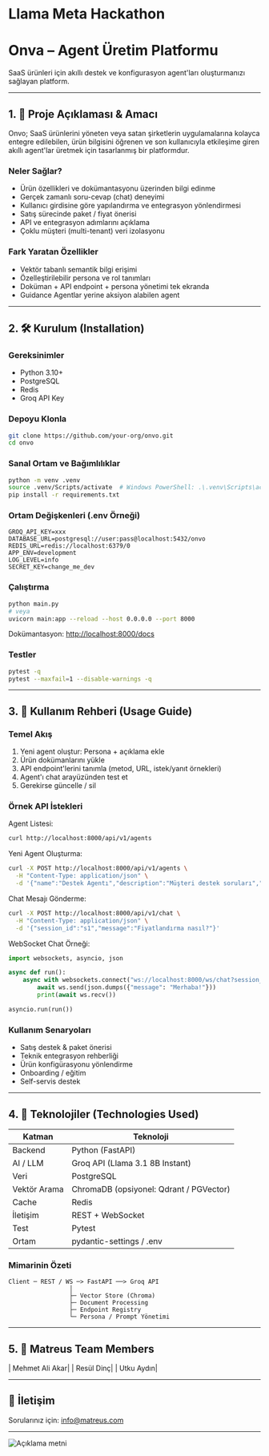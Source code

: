 # Llama Meta Hackathon

# Onva – Agent Üretim Platformu

SaaS ürünleri için akıllı destek ve konfigurasyon agent'ları oluşturmanızı sağlayan platform.

---

## 1. 📘 Proje Açıklaması & Amacı

Onvo; SaaS ürünlerini yöneten veya satan şirketlerin uygulamalarına kolayca entegre edilebilen, ürün bilgisini öğrenen ve son kullanıcıyla etkileşime giren akıllı agent'lar üretmek için tasarlanmış bir platformdur.

### Neler Sağlar?

- Ürün özellikleri ve dokümantasyonu üzerinden bilgi edinme
- Gerçek zamanlı soru-cevap (chat) deneyimi
- Kullanıcı girdisine göre yapılandırma ve entegrasyon yönlendirmesi
- Satış sürecinde paket / fiyat önerisi
- API ve entegrasyon adımlarını açıklama
- Çoklu müşteri (multi-tenant) veri izolasyonu

### Fark Yaratan Özellikler

- Vektör tabanlı semantik bilgi erişimi
- Özelleştirilebilir persona ve rol tanımları
- Doküman + API endpoint + persona yönetimi tek ekranda
- Guidance Agentlar yerine aksiyon alabilen agent

---

## 2. 🛠 Kurulum (Installation)

### Gereksinimler

- Python 3.10+
- PostgreSQL
- Redis
- Groq API Key

### Depoyu Klonla

```bash
git clone https://github.com/your-org/onvo.git
cd onvo
```

### Sanal Ortam ve Bağımlılıklar

```bash
python -m venv .venv
source .venv/Scripts/activate  # Windows PowerShell: .\.venv\Scripts\activate
pip install -r requirements.txt
```

### Ortam Değişkenleri (.env Örneği)

```env
GROQ_API_KEY=xxx
DATABASE_URL=postgresql://user:pass@localhost:5432/onvo
REDIS_URL=redis://localhost:6379/0
APP_ENV=development
LOG_LEVEL=info
SECRET_KEY=change_me_dev
```

### Çalıştırma

```bash
python main.py
# veya
uvicorn main:app --reload --host 0.0.0.0 --port 8000
```

Dokümantasyon: [http://localhost:8000/docs](http://localhost:8000/docs)

### Testler

```bash
pytest -q
pytest --maxfail=1 --disable-warnings -q
```

---

## 3. 🚀 Kullanım Rehberi (Usage Guide)

### Temel Akış

1. Yeni agent oluştur: Persona + açıklama ekle
2. Ürün dokümanlarını yükle
3. API endpoint'lerini tanımla (metod, URL, istek/yanıt örnekleri)
4. Agent'ı chat arayüzünden test et
5. Gerekirse güncelle / sil



### Örnek API İstekleri

Agent Listesi:

```bash
curl http://localhost:8000/api/v1/agents
```

Yeni Agent Oluşturma:

```bash
curl -X POST http://localhost:8000/api/v1/agents \
  -H "Content-Type: application/json" \
  -d '{"name":"Destek Agentı","description":"Müşteri destek soruları","persona_role":"support"}'
```

Chat Mesajı Gönderme:

```bash
curl -X POST http://localhost:8000/api/v1/chat \
  -H "Content-Type: application/json" \
  -d '{"session_id":"s1","message":"Fiyatlandırma nasıl?"}'
```

WebSocket Chat Örneği:

```python
import websockets, asyncio, json

async def run():
    async with websockets.connect("ws://localhost:8000/ws/chat?session_id=s1") as ws:
        await ws.send(json.dumps({"message": "Merhaba!"}))
        print(await ws.recv())

asyncio.run(run())
```

### Kullanım Senaryoları

- Satış destek & paket önerisi
- Teknik entegrasyon rehberliği
- Ürün konfigürasyonu yönlendirme
- Onboarding / eğitim
- Self-servis destek

---

## 4. 🔧 Teknolojiler (Technologies Used)

| Katman | Teknoloji |
|--------|-----------|
| Backend | Python (FastAPI) |
| AI / LLM | Groq API (Llama 3.1 8B Instant) |
| Veri | PostgreSQL |
| Vektör Arama | ChromaDB (opsiyonel: Qdrant / PGVector) |
| Cache | Redis |
| İletişim | REST + WebSocket |
| Test | Pytest |
| Ortam | pydantic-settings / .env |

### Mimarinin Özeti

```text
Client ─ REST / WS ─> FastAPI ──> Groq API
                 │
                 ├─ Vector Store (Chroma)
                 ├─ Document Processing
                 ├─ Endpoint Registry
                 └─ Persona / Prompt Yönetimi
```

---

## 5. 👥 Matreus Team Members

| Mehmet Ali Akar|
| Resül Dinç|
| Utku Aydın|

---

## 📩 İletişim

Sorularınız için: [info@matreus.com](mailto:info@matreus.com)

---

![Açıklama metni](C:\Compagent\docs\agents-ekrani.png)